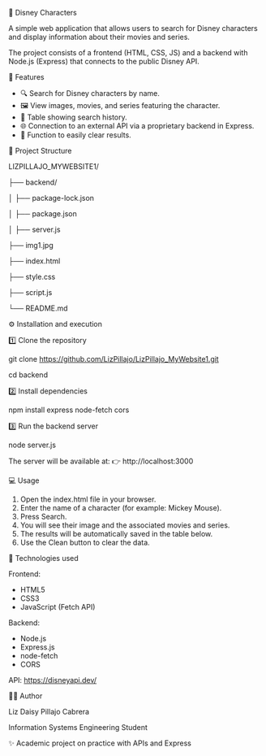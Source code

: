 🏰 Disney Characters

A simple web application that allows users to search for Disney characters and display information about their movies and series.

The project consists of a frontend (HTML, CSS, JS) and a backend with Node.js (Express) that connects to the public Disney API.

📌 Features

- 🔍 Search for Disney characters by name.
- 🖼️ View images, movies, and series featuring the character.
- 🧾 Table showing search history.
- 🌐 Connection to an external API via a proprietary backend in Express.
- 🧹 Function to easily clear results.

🧩 Project Structure

LIZPILLAJO_MYWEBSITE1/

├── backend/

│   ├── package-lock.json

│   ├── package.json

│   ├── server.js

├── img1.jpg

├── index.html

├── style.css

├── script.js

└── README.md

⚙️ Installation and execution

1️⃣ Clone the repository

git clone https://github.com/LizPillajo/LizPillajo_MyWebsite1.git

cd backend

2️⃣ Install dependencies

npm install express node-fetch cors

3️⃣ Run the backend server

node server.js

The server will be available at:
👉 http://localhost:3000

💻 Usage
1. Open the index.html file in your browser.
2. Enter the name of a character (for example: Mickey Mouse).
3. Press Search.
4. You will see their image and the associated movies and series.
5. The results will be automatically saved in the table below.
6. Use the Clean button to clear the data.

🧠 Technologies used

Frontend:
- HTML5
- CSS3
- JavaScript (Fetch API)

Backend:
- Node.js
- Express.js
- node-fetch
- CORS

API:
https://disneyapi.dev/

🧑‍💻 Author

Liz Daisy Pillajo Cabrera

Information Systems Engineering Student

✨ Academic project on practice with APIs and Express